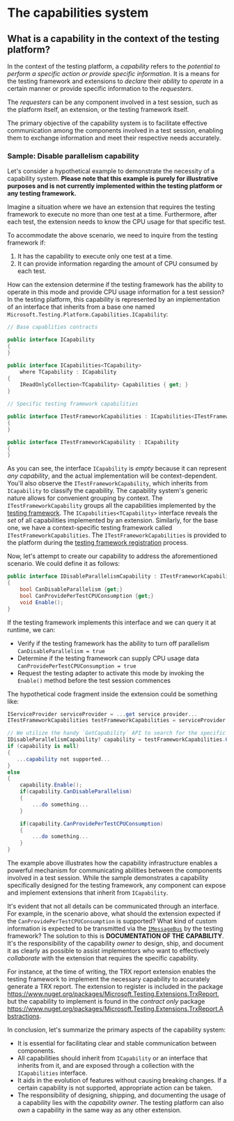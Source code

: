 # The capabilities system

## What is a capability in the context of the testing platform?

In the context of the testing platform, a *capability* refers to the *potential to perform a specific action or provide specific information*. It is a means for the testing framework and extensions to *declare* their *ability* to *operate* in a certain manner or provide specific information to the *requesters*.

The *requesters* can be any component involved in a test session, such as the platform itself, an extension, or the testing framework itself.

The primary objective of the capability system is to facilitate effective communication among the components involved in a test session, enabling them to exchange information and meet their respective needs accurately.

### Sample: Disable parallelism capability

Let's consider a hypothetical example to demonstrate the necessity of a capability system. **Please note that this example is purely for illustrative purposes and is not currently implemented within the testing platform or any testing framework.**

Imagine a situation where we have an extension that requires the testing framework to execute no more than one test at a time. Furthermore, after each test, the extension needs to know the CPU usage for that specific test.

To accommodate the above scenario, we need to inquire from the testing framework if:

1. It has the capability to execute only one test at a time.
2. It can provide information regarding the amount of CPU consumed by each test.

How can the extension determine if the testing framework has the ability to operate in this mode and provide CPU usage information for a test session?
In the testing platform, this capability is represented by an implementation of an interface that inherits from a base one named `Microsoft.Testing.Platform.Capabilities.ICapability`:

```cs
// Base capablities contracts

public interface ICapability
{
}

public interface ICapabilities<TCapability>
    where TCapability : ICapability
{
    IReadOnlyCollection<TCapability> Capabilities { get; }
}

// Specific testing framework capabilities

public interface ITestFrameworkCapabilities : ICapabilities<ITestFrameworkCapability>
{
}

public interface ITestFrameworkCapability : ICapability
{
}
```

As you can see, the  interface `ICapability` is *empty* because it can represent *any capability*, and the actual implementation will be context-dependent. You'll also observe the `ITestFrameworkCapability`, which inherits from `ICapability` to classify the capability. The capability system's generic nature allows for convenient grouping by context. The `ITestFrameworkCapability` groups all the capabilities implemented by the [testing framework](itestframework.md). The `ICapabilities<TCapability>` interface reveals the *set* of all capabilities implemented by an extension. Similarly, for the base one, we have a context-specific testing framework called `ITestFrameworkCapabilities`.  The `ITestFrameworkCapabilities` is provided to the platform during the [testing framework registration](registertestframework.md) process.

Now, let's attempt to create our capability to address the aforementioned scenario. We could define it as follows:

```cs
public interface IDisableParallelismCapability : ITestFrameworkCapability
{
    bool CanDisableParallelism {get;}
    bool CanProvidePerTestCPUConsumption {get;}
    void Enable();
}
```

If the testing framework implements this interface and we can query it at runtime, we can:

* Verify if the testing framework has the ability to turn off parallelism `CanDisableParallelism = true`
* Determine if the testing framework can supply CPU usage data `CanProvidePerTestCPUConsumption = true`
* Request the testing adapter to activate this mode by invoking the `Enable()` method before the test session commences

The hypothetical code fragment inside the extension could be something like:

```cs
IServiceProvider serviceProvider = ...get service provider...
ITestFrameworkCapabilities testFrameworkCapabilities = serviceProvider.GetRequiredService<ITestFrameworkCapabilities>();

// We utilize the handy `GetCapability` API to search for the specific capability we wish to query.
IDisableParallelismCapability? capability = testFrameworkCapabilities.GetCapability<IDisableParallelismCapability>();
if (capability is null)
{
   ...capability not supported...
}
else
{
    capability.Enable();
    if(capability.CanDisableParallelism)
    {
        ...do something...
    }

    if(capability.CanProvidePerTestCPUConsumption)
    {
        ...do something...
    }
}
```

The example above illustrates how the capability infrastructure enables a powerful mechanism for communicating abilities between the components involved in a test session. While the sample demonstrates a capability specifically designed for the testing framework, any component can expose and implement extensions that inherit from `ICapability`.

It's evident that not all details can be communicated through an interface. For example, in the scenario above, what should the extension expected if the `CanProvidePerTestCPUConsumption` is supported? What kind of custom information is expected to be transmitted via the [`IMessageBus`](imessagebus.md) by the testing framework? The solution to this is **DOCUMENTATION OF THE CAPABILITY**. It's the responsibility of the capability *owner* to design, ship, and document it as clearly as possible to assist implementors who want to effectively *collaborate* with the extension that requires the specific capability.

For instance, at the time of writing, the TRX report extension enables the testing framework to implement the necessary capability to accurately generate a TRX report. The extension to register is included in the package <https://www.nuget.org/packages/Microsoft.Testing.Extensions.TrxReport>, but the capability to implement is found in the *contract only* package <https://www.nuget.org/packages/Microsoft.Testing.Extensions.TrxReport.Abstractions>.

In conclusion, let's summarize the primary aspects of the capability system:

* It is essential for facilitating clear and stable communication between components.
* All capabilities should inherit from `ICapability` or an interface that inherits from it, and are exposed through a collection with the `ICapabilities` interface.
* It aids in the evolution of features without causing breaking changes. If a certain capability is not supported, appropriate action can be taken.
* The responsibility of designing, shipping, and documenting the usage of a capability lies with the *capability owner*. The testing platform can also *own* a capability in the same way as any other extension.
